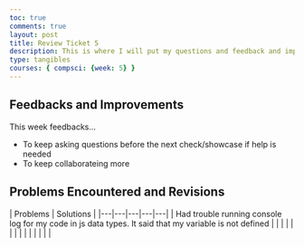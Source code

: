 ```yaml
---
toc: true
comments: true
layout: post
title: Review Ticket 5
description: This is where I will put my questions and feedback and improvements.
type: tangibles
courses: { compsci: {week: 5} }
---
```


## Feedbacks and Improvements
This week feedbacks...
- To keep asking questions before the next check/showcase if help is needed
- To keep collaborateing more


## Problems Encountered and Revisions

| Problems  | Solutions  |
|---|---|---|---|---|
| Had trouble running console log for my code in js data types. It said that my variable is not defined |   |   |   |
|   |   |   |   |
| |   |   |   |

